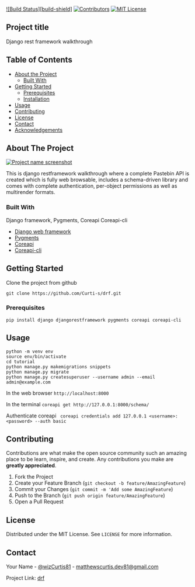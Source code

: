




<!-- PROJECT SHIELDS -->
[![Build Status][build-shield]]()
[![Contributors][contributors-shield]]()
[![MIT License][license-shield]][license-url]

## Project title
Django rest framework walkthrough

<!-- TABLE OF CONTENTS -->
## Table of Contents

* [About the Project](#about-the-project)
  * [Built With](#built-with)
* [Getting Started](#getting-started)
  * [Prerequisites](#prerequisites)
  * [Installation](#installation)
* [Usage](#usage)
* [Contributing](#contributing)
* [License](#license)
* [Contact](#contact)
* [Acknowledgements](#acknowledgements)



<!-- ABOUT THE PROJECT -->
## About The Project

[![Project name screenshot ][product-screenshot]](https://www.django-rest-framework.org/img/logo.png)

This is django restframework walkthrough where a complete Pastebin API is created which is fully web browsable, includes a schema-driven library and comes with complete authentication, per-object permissions as well as multirender formats.

### Built With
Django framework, Pygments, Coreapi Coreapi-cli
* [Django web framework](https://www.djangoproject.com/)
* [Pygments](http://pygments.org/docs/api/)
* [Coreapi](https://www.coreapi.org/)
* [Coreapi-cli](https://github.com/core-api/coreapi-cli)


<!-- GETTING STARTED -->
## Getting Started

Clone the project from github

`git clone https://github.com/Curti-s/drf.git`

### Prerequisites
```
pip install django djangorestframework pygments coreapi coreapi-cli
```

<!-- USAGE EXAMPLES -->
## Usage

```
python -m venv env
source env/bin/activate
cd tutorial
python manage.py makemigrations snippets
python manage.py migrate
python manage.py createsuperuser --username admin --email admin@example.com
```
In the web browser
`http://localhost:8000`

In the terminal `coreapi get http://127.0.0.1:8000/schema/`

Authenticate coreapi ` coreapi credentials add 127.0.0.1 <username>:<password> --auth basic`

<!-- CONTRIBUTING -->
## Contributing

Contributions are what make the open source community such an amazing place to be learn, inspire, and create. Any contributions you make are **greatly appreciated**.

1. Fork the Project
2. Create your Feature Branch (`git checkout -b feature/AmazingFeature`)
3. Commit your Changes (`git commit -m 'Add some AmazingFeature`)
4. Push to the Branch (`git push origin feature/AmazingFeature`)
5. Open a Pull Request



<!-- LICENSE -->
## License

Distributed under the MIT License. See `LICENSE` for more information.



<!-- CONTACT -->
## Contact

Your Name - [@wizCurtis81](https://twitter.com/wizCurtis81) - matthewscurtis.dev81@gmail.com

Project Link: [drf](https://github.com/Curti-s/drf)


<!-- MARKDOWN LINKS & IMAGES -->
[contributors-shield]: https://img.shields.io/badge/contributors-1-orange.svg?style=flat-square
[license-shield]: https://img.shields.io/badge/license-MIT-blue.svg?style=flat-square
[license-url]: https://choosealicense.com/licenses/mit
[product-screenshot]: https://www.django-rest-framework.org/img/logo.png